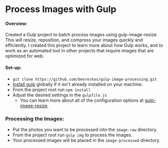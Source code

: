 # Process Images with Gulp

#### Overview:
Created a Gulp project to batch process images using gulp-image-resize. This will resize, reposition, and compress your images quickly and efficiently. I created this project to learn more about how Gulp works, and to work as an automated tool in other projects that require images that are optimized for web. 

#### Set-up:

- `git clone https://github.com/benreckas/gulp-image-processing.git`
- [Install gulp](https://gulpjs.org/getting-started) globally if it isn't already installed on your machine.
- From the project root run `npm install`
- Adjust the desired settings in the `gulpfile.js`
  - You can learn more about all of the configuration options at [gulp-image-resize](https://www.npmjs.com/package/gulp-image-resize).

### Processing the Images:

- Put the photos you want to be processed into the `image-raw` directory.
- From the project root run `gulp img` to process the images.
- Your processed images will be placed in the `image-processed` directory.
